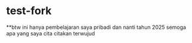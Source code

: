 # test-fork
**btw ini hanya pembelajaran saya pribadi dan nanti tahun 2025 semoga apa yang saya cita citakan terwujud
